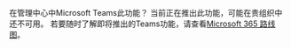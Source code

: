 在管理中心中Microsoft Teams此功能？ 当前正在推出此功能，可能在贵组织中还不可用。 若要随时了解即将推出的Teams功能，请查看[Microsoft 365 路线图](https://www.microsoft.com/microsoft-365/roadmap?filters=&searchterms=microsoft%2Cteams)。